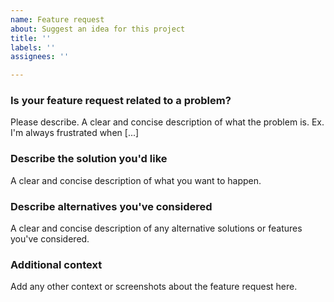 ```yaml
---
name: Feature request
about: Suggest an idea for this project
title: ''
labels: ''
assignees: ''

---
```


### Is your feature request related to a problem?
Please describe. A clear and concise description of what the problem is.
Ex. I'm always frustrated when [...]

### Describe the solution you'd like
A clear and concise description of what you want to happen.

### Describe alternatives you've considered
A clear and concise description of any alternative solutions or features you've considered.

### Additional context
Add any other context or screenshots about the feature request here.
